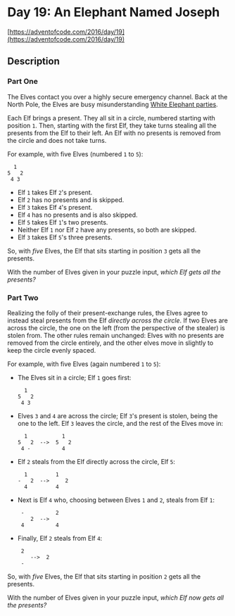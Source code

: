 # Day 19: An Elephant Named Joseph

[https://adventofcode.com/2016/day/19](https://adventofcode.com/2016/day/19)

## Description

### Part One

The Elves contact you over a highly secure emergency channel. Back at the North Pole, the Elves are busy <span title="Eggnoggedly misunderstanding them, actually.">misunderstanding</span> [White Elephant parties](https://en.wikipedia.org/wiki/White_elephant_gift_exchange).

Each Elf brings a present. They all sit in a circle, numbered starting with position `1`. Then, starting with the first Elf, they take turns stealing all the presents from the Elf to their left. An Elf with no presents is removed from the circle and does not take turns.

For example, with five Elves (numbered `1` to `5`):

      1
    5   2
     4 3
    

*   Elf `1` takes Elf `2`'s present.
*   Elf `2` has no presents and is skipped.
*   Elf `3` takes Elf `4`'s present.
*   Elf `4` has no presents and is also skipped.
*   Elf `5` takes Elf `1`'s two presents.
*   Neither Elf `1` nor Elf `2` have any presents, so both are skipped.
*   Elf `3` takes Elf `5`'s three presents.

So, with _five_ Elves, the Elf that sits starting in position `3` gets all the presents.

With the number of Elves given in your puzzle input, _which Elf gets all the presents?_

### Part Two

Realizing the folly of their present-exchange rules, the Elves agree to instead steal presents from the Elf _directly across the circle_. If two Elves are across the circle, the one on the left (from the perspective of the stealer) is stolen from. The other rules remain unchanged: Elves with no presents are removed from the circle entirely, and the other elves move in slightly to keep the circle evenly spaced.

For example, with five Elves (again numbered `1` to `5`):

*   The Elves sit in a circle; Elf `1` goes first:
    
          1
        5   2
         4 3
        
    
*   Elves `3` and `4` are across the circle; Elf `3`'s present is stolen, being the one to the left. Elf `3` leaves the circle, and the rest of the Elves move in:
    
          1           1
        5   2  -->  5   2
         4 -          4
        
    
*   Elf `2` steals from the Elf directly across the circle, Elf `5`:
    
          1         1 
        -   2  -->     2
          4         4 
        
    
*   Next is Elf `4` who, choosing between Elves `1` and `2`, steals from Elf `1`:
    
         -          2  
            2  -->
         4          4
        
    
*   Finally, Elf `2` steals from Elf `4`:
    
         2
            -->  2  
         -
        
    

So, with _five_ Elves, the Elf that sits starting in position `2` gets all the presents.

With the number of Elves given in your puzzle input, _which Elf now gets all the presents?_
